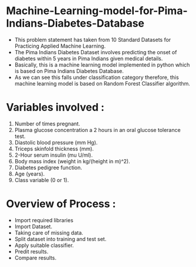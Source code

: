 # Machine-Learning-model-for-Pima-Indians-Diabetes-Database

- This problem statement has taken from 10 Standard Datasets for Practicing Applied Machine Learning.
- The Pima Indians Diabetes Dataset involves predicting the onset of diabetes within 5 years in Pima Indians given medical details.
- Basically, this is a machine learning model implemented in python which is based on Pima Indians Diabetes Database.
- As we can see this falls under classification category therefore, this machine learning model is based on Random Forest Classifier 
algorithm.

# Variables involved :

1. Number of times pregnant.
2. Plasma glucose concentration a 2 hours in an oral glucose tolerance test.
3. Diastolic blood pressure (mm Hg).
4. Triceps skinfold thickness (mm).
5. 2-Hour serum insulin (mu U/ml).
6. Body mass index (weight in kg/(height in m)^2).
7. Diabetes pedigree function.
8. Age (years).
9. Class variable (0 or 1).

# Overview of Process :

- Import required libraries
- Import Dataset.
- Taking care of missing data.
- Split dataset into training and test set.
- Apply suitable classifier.
- Predit results.
- Compare results.

